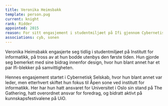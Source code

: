 ```yaml
---
title: Veronika Heimsbakk
template: person.pug
current: knight
rank: Ridder
appointed: 2015
reason: For sitt engasjement i studentmiljøet på Ifi gjennom Cybernetisk Selskab og Åpen sone tildeles Veronika Heimsbakk graden Ridder av Hennes Majestet Keiserpingvinen den Fornemmes orden.
associations: cyb, sonen
---
```


Veronika Heimsbakk engasjerte seg tidlig i studentmiljøet på Institutt for informatikk, på tross av at hun bodde utenbys den første tiden. Hun gjorde seg bemerket med sine bidrag innenfor design, hvor hun blant annet har et par Ifi-blekker på samvittigheten.

Hennes engasjement startet i Cybernetisk Selskab, hvor hun blant annet var leder, men etterhvert skiftet hun fokus til Åpen sone ved institutt for informatikk. Her har hun hatt ansvaret for Universitet i Oslo sin stand på The Gathering, hatt overordnet ansvar for foredrag, og bidratt aktivt på kunnskapsfestivalene på UiO.